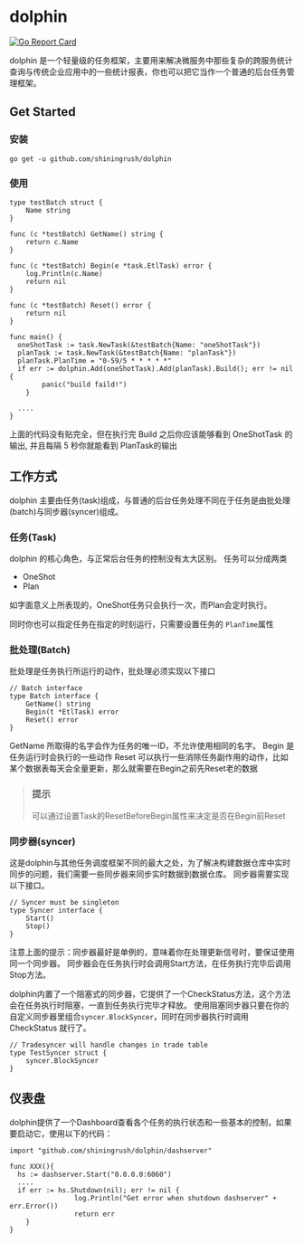 # dolphin
[![Go Report Card](https://goreportcard.com/badge/github.com/shiningrush/dolphin)](https://goreportcard.com/report/github.com/shiningrush/dolphin)

dolphin 是一个轻量级的任务框架，主要用来解决微服务中那些复杂的跨服务统计查询与传统企业应用中的一些统计报表，你也可以把它当作一个普通的后台任务管理框架。

## Get Started

### 安装

```
go get -u github.com/shiningrush/dolphin
```

### 使用

```
type testBatch struct {
	Name string
}

func (c *testBatch) GetName() string {
	return c.Name
}

func (c *testBatch) Begin(e *task.EtlTask) error {
	log.Println(c.Name)
	return nil
}

func (c *testBatch) Reset() error {
	return nil
}

func main() {
  oneShotTask := task.NewTask(&testBatch{Name: "oneShotTask"})
  planTask := task.NewTask(&testBatch{Name: "planTask"})
  planTask.PlanTime = "0-59/5 * * * * *" 
  if err := dolphin.Add(oneShotTask).Add(planTask).Build(); err != nil {
		panic("build faild!")
	}
  
  ....
}

```

上面的代码没有贴完全，但在执行完 Build 之后你应该能够看到 OneShotTask 的输出, 并且每隔 5 秒你就能看到 PlanTask的输出

## 工作方式
dolphin 主要由任务(task)组成，与普通的后台任务处理不同在于任务是由批处理(batch)与同步器(syncer)组成。

### 任务(Task)

dolphin 的核心角色，与正常后台任务的控制没有太大区别。
任务可以分成两类

- OneShot
- Plan

如字面意义上所表现的，OneShot任务只会执行一次，而Plan会定时执行。

同时你也可以指定任务在指定的时刻运行，只需要设置任务的 `PlanTime`属性

### 批处理(Batch)

批处理是任务执行所运行的动作，批处理必须实现以下接口

```
// Batch interface
type Batch interface {
	GetName() string
	Begin(t *EtlTask) error
	Reset() error
}
```

GetName 所取得的名字会作为任务的唯一ID，不允许使用相同的名字。
Begin 是任务运行时会执行的一些动作
Reset 可以执行一些消除任务副作用的动作，比如某个数据表每天会全量更新，那么就需要在Begin之前先Reset老的数据

> ### 提示
> 可以通过设置Task的ResetBeforeBegin属性来决定是否在Begin前Reset


### 同步器(syncer)

这是dolphin与其他任务调度框架不同的最大之处，为了解决构建数据仓库中实时同步的问题，我们需要一些同步器来同步实时数据到数据仓库。
同步器需要实现以下接口。

```
// Syncer must be singleton
type Syncer interface {
	Start()
	Stop()
}
```

注意上面的提示：同步器最好是单例的，意味着你在处理更新信号时，要保证使用同一个同步器。
同步器会在任务执行时会调用Start方法，在任务执行完毕后调用Stop方法。

dolphin内置了一个阻塞式的同步器，它提供了一个CheckStatus方法，这个方法会在任务执行时阻塞，一直到任务执行完毕才释放。
使用阻塞同步器只要在你的自定义同步器里组合`syncer.BlockSyncer`，同时在同步器执行时调用 CheckStatus 就行了。

```
// Tradesyncer will handle changes in trade table
type TestSyncer struct {
	syncer.BlockSyncer
}

```

## 仪表盘

dolphin提供了一个Dashboard查看各个任务的执行状态和一些基本的控制，如果要启动它，使用以下的代码：

```
import "github.com/shiningrush/dolphin/dashserver"

func XXX(){
  hs := dashserver.Start("0.0.0.0:6060")
  ....
  if err := hs.Shutdown(nil); err != nil {
				log.Println("Get error when shutdown dashserver" + err.Error())
				return err
	}
}
```
